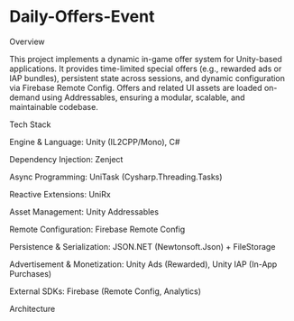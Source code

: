 # Daily-Offers-Event

Overview

This project implements a dynamic in-game offer system for Unity-based applications. It provides time-limited special offers (e.g., rewarded ads or IAP bundles), persistent state across sessions, and dynamic configuration via Firebase Remote Config. Offers and related UI assets are loaded on-demand using Addressables, ensuring a modular, scalable, and maintainable codebase.

Tech Stack

Engine & Language: Unity (IL2CPP/Mono), C#

Dependency Injection: Zenject

Async Programming: UniTask (Cysharp.Threading.Tasks)

Reactive Extensions: UniRx

Asset Management: Unity Addressables

Remote Configuration: Firebase Remote Config

Persistence & Serialization: JSON.NET (Newtonsoft.Json) + FileStorage

Advertisement & Monetization: Unity Ads (Rewarded), Unity IAP (In-App Purchases)

External SDKs: Firebase (Remote Config, Analytics)

Architecture
